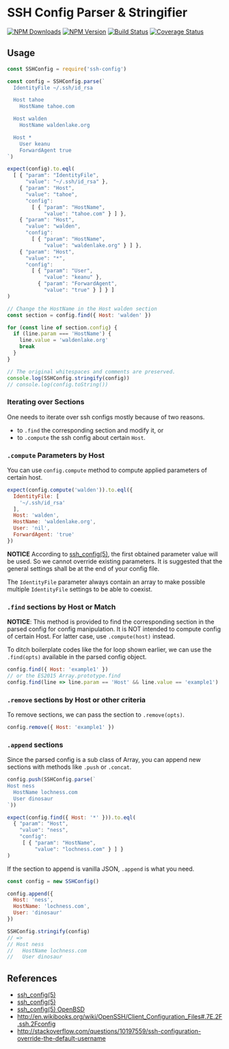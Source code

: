 # SSH Config Parser & Stringifier

[![NPM Downloads](https://img.shields.io/npm/dm/ssh-config.svg?style=flat)](https://www.npmjs.com/package/ssh-config)
[![NPM Version](http://img.shields.io/npm/v/ssh-config.svg?style=flat)](https://www.npmjs.com/package/ssh-config)
[![Build Status](https://travis-ci.org/cyjake/ssh-config.svg)](https://travis-ci.org/cyjake/ssh-config)
[![Coverage Status](https://coveralls.io/repos/github/cyjake/ssh-config/badge.svg?branch=master)](https://coveralls.io/github/cyjake/ssh-config?branch=master)

## Usage

```js
const SSHConfig = require('ssh-config')

const config = SSHConfig.parse(`
  IdentityFile ~/.ssh/id_rsa

  Host tahoe
    HostName tahoe.com

  Host walden
    HostName waldenlake.org

  Host *
    User keanu
    ForwardAgent true
`)

expect(config).to.eql(
  [ { "param": "IdentityFile",
      "value": "~/.ssh/id_rsa" },
    { "param": "Host",
      "value": "tahoe",
      "config":
        [ { "param": "HostName",
            "value": "tahoe.com" } ] },
    { "param": "Host",
      "value": "walden",
      "config":
        [ { "param": "HostName",
            "value": "waldenlake.org" } ] },
    { "param": "Host",
      "value": "*",
      "config":
        [ { "param": "User",
            "value": "keanu" },
          { "param": "ForwardAgent",
            "value": "true" } ] } ]
)

// Change the HostName in the Host walden section
const section = config.find({ Host: 'walden' })

for (const line of section.config) {
  if (line.param === 'HostName') {
    line.value = 'waldenlake.org'
    break
  }
}

// The original whitespaces and comments are preserved.
console.log(SSHConfig.stringify(config))
// console.log(config.toString())
```

### Iterating over Sections

One needs to iterate over ssh configs mostly because of two reasons.

- to `.find` the corresponding section and modify it, or
- to `.compute` the ssh config about certain `Host`.


### `.compute` Parameters by Host

You can use `config.compute` method to compute applied parameters of certain host.

```js
expect(config.compute('walden')).to.eql({
  IdentityFile: [
    '~/.ssh/id_rsa'
  ],
  Host: 'walden',
  HostName: 'waldenlake.org',
  User: 'nil',
  ForwardAgent: 'true'
})
```

**NOTICE** According to [ssh_config(5)][ssh_config], the first obtained
parameter value will be used. So we cannot override existing parameters. It is
suggested that the general settings shall be at the end of your config file.

The `IdentityFile` parameter always contain an array to make possible multiple
`IdentityFile` settings to be able to coexist.

### `.find` sections by Host or Match

**NOTICE**: This method is provided to find the corresponding section in the
parsed config for config manipulation. It is NOT intended to compute config
of certain Host. For latter case, use `.compute(host)` instead.

To ditch boilerplate codes like the for loop shown earlier, we can use the
`.find(opts)` available in the parsed config object.

```js
config.find({ Host: 'example1' })
// or the ES2015 Array.prototype.find
config.find(line => line.param == 'Host' && line.value == 'example1')
```

### `.remove` sections by Host or other criteria

To remove sections, we can pass the section to `.remove(opts)`.

```js
config.remove({ Host: 'example1' })
```

### `.append` sections

Since the parsed config is a sub class of Array, you can append new sections with methods like `.push` or `.concat`.

```js
config.push(SSHConfig.parse(`
Host ness
  HostName lochness.com
  User dinosaur
`))

expect(config.find({ Host: '*' })).to.eql(
  { "param": "Host",
    "value": "ness",
    "config":
     [ { "param": "HostName",
         "value": "lochness.com" } ] }
)
```

If the section to append is vanilla JSON, `.append` is what you need.

```js
const config = new SSHConfig()

config.append({
  Host: 'ness',
  HostName: 'lochness.com',
  User: 'dinosaur'
})

SSHConfig.stringify(config)
// =>
// Host ness
//   HostName lochness.com
//   User dinosaur
```

## References

- [ssh_config(5)][ssh_config]
- [ssh_config(5)][ssh_config_die]
- [ssh_config(5) OpenBSD][ssh_config_openbsd]
- http://en.wikibooks.org/wiki/OpenSSH/Client_Configuration_Files#.7E.2F.ssh.2Fconfig
- http://stackoverflow.com/questions/10197559/ssh-configuration-override-the-default-username


[ssh_config]: https://www.freebsd.org/cgi/man.cgi?query=ssh_config&sektion=5
[ssh_config_die]: http://linux.die.net/man/5/ssh_config
[ssh_config_openbsd]: http://www.openbsd.org/cgi-bin/man.cgi/OpenBSD-current/man5/ssh_config.5?query=ssh_config&arch=i386
